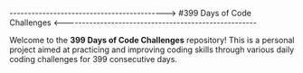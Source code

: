 -------------------------------------------> #399 Days of Code Challenges <-----------------------------------------------------

Welcome to the **399 Days of Code Challenges** repository! This is a personal project aimed at practicing and improving coding skills through various daily coding challenges for 399 consecutive days.
